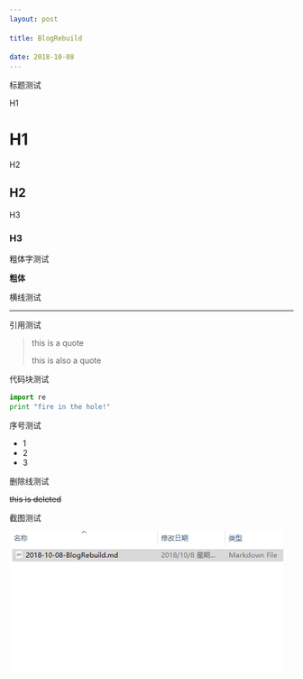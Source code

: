```yaml
---
layout: post

title: BlogRebuild

date: 2018-10-08
---
```




标题测试

H1

# H1

H2

## H2

H3

### H3

粗体字测试

**粗体**

横线测试

---

引用测试

> this is a quote
>
> this is also a quote

代码块测试

```python
import re
print "fire in the hole!"

```

序号测试

- 1
- 2
- 3

删除线测试

~~this is deleted~~

截图测试

![1538990460063](../images/posts/2018-10-08-BlogRebuild/1538990460063.png)

